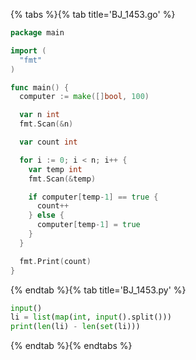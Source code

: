 {% tabs %}{% tab title='BJ_1453.go' %}

```go
package main

import (
  "fmt"
)

func main() {
  computer := make([]bool, 100)

  var n int
  fmt.Scan(&n)

  var count int

  for i := 0; i < n; i++ {
    var temp int
    fmt.Scan(&temp)

    if computer[temp-1] == true {
      count++
    } else {
      computer[temp-1] = true
    }
  }

  fmt.Print(count)
}
```

{% endtab %}{% tab title='BJ_1453.py' %}

```py
input()
li = list(map(int, input().split()))
print(len(li) - len(set(li)))
```

{% endtab %}{% endtabs %}
